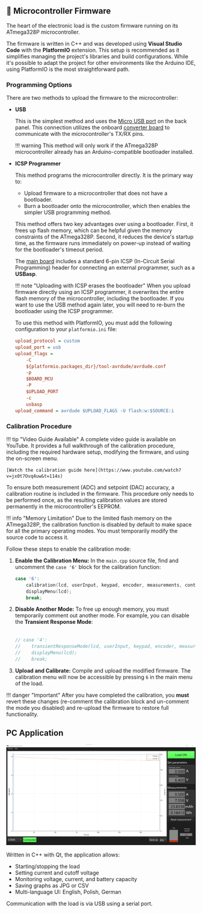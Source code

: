 ## 💾 Microcontroller Firmware

The heart of the electronic load is the custom firmware running on its ATmega328P microcontroller.

The firmware is written in C++ and was developed using **Visual Studio Code** with the **PlatformIO** extension. This setup is recommended as it simplifies managing the project's libraries and build configurations. While it's possible to adapt the project for other environments like the Arduino IDE, using PlatformIO is the most straightforward path.

### Programming Options

There are two methods to upload the firmware to the microcontroller:

- **USB**

    This is the simplest method and uses the [Micro USB port](hardware-design.md#fig:back-panel-wireframe) on the back panel. This connection utilizes the onboard [converter board](hardware-design.md#fig:converter-board) to communicate with the microcontroller's TX/RX pins.

    !!! warning
        This method will only work if the ATmega328P microcontroller already has an Arduino-compatible bootloader installed.

- **ICSP Programmer**

    This method programs the microcontroller directly. It is the primary way to:

    - Upload firmware to a microcontroller that does not have a bootloader.
    - Burn a bootloader onto the microcontroller, which then enables the simpler USB programming method.

    This method offers two key advantages over using a bootloader. First, it frees up flash memory, which can be helpful given the memory constraints of the ATmega328P. Second, it reduces the device's startup time, as the firmware runs immediately on power-up instead of waiting for the bootloader's timeout period.

    The [main board](hardware-design.md#pcbs) includes a standard 6-pin ICSP (In-Circuit Serial Programming) header for connecting an external programmer, such as a **USBasp**.

    !!! note "Uploading with ICSP erases the bootloader"
        When you upload firmware directly using an ICSP programmer, it overwrites the entire flash memory of the microcontroller, including the bootloader. If you want to use the USB method again later, you will need to re-burn the bootloader using the ICSP programmer.

    To use this method with PlatformIO, you must add the following configuration to your `platformio.ini` file:

    ```ini
    upload_protocol = custom
    upload_port = usb
    upload_flags = 
        -C
        ${platformio.packages_dir}/tool-avrdude/avrdude.conf
        -p
        $BOARD_MCU
        -P
        $UPLOAD_PORT
        -c
        usbasp
    upload_command = avrdude $UPLOAD_FLAGS -U flash:w:$SOURCE:i
    ```

### Calibration Procedure

!!! tip "Video Guide Available"
    A complete video guide is available on YouTube. It provides a full walkthrough of the calibration procedure, including the required hardware setup, modifying the firmware, and using the on-screen menu.

    [Watch the calibration guide here](https://www.youtube.com/watch?v=jx0t7Ovq4uw&t=114s)

To ensure both measurement (ADC) and setpoint (DAC) accuracy, a calibration routine is included in the firmware.
This procedure only needs to be performed once, as the resulting calibration values are stored permanently in the microcontroller's EEPROM.

!!! info "Memory Limitation"
    Due to the limited flash memory on the ATmega328P, the calibration function is disabled by default to make space for all the primary operating modes. You must temporarily modify the source code to access it.

Follow these steps to enable the calibration mode:

1.  **Enable the Calibration Menu:** In the `main.cpp` source file, find and uncomment the `case '6'` block for the calibration function:

    ```cpp
    case '6':
        calibration(lcd, userInput, keypad, encoder, measurements, controls);
        displayMenu(lcd);
        break;
    ```

2.  **Disable Another Mode:** To free up enough memory, you must temporarily comment out another mode. For example, you can disable the **Transient Response Mode**:

    ```cpp
    
    // case '4':
    //    transientResponseMode(lcd, userInput, keypad, encoder, measurements, controls, transient);
    //    displayMenu(lcd);
    //    break;
    ```

3.  **Upload and Calibrate:** Compile and upload the modified firmware. The calibration menu will now be accessible by pressing `6` in the main menu of the load.

!!! danger "Important"
    After you have completed the calibration, you **must** revert these changes (re-comment the calibration block and un-comment the mode you disabled) and re-upload the firmware to restore full functionality.

## PC Application

![PC app](img/desktop-app-battery-discharge.png)

Written in C++ with Qt, the application allows:

- Starting/stopping the load
- Setting current and cutoff voltage
- Monitoring voltage, current, and battery capacity
- Saving graphs as JPG or CSV
- Multi-language UI: English, Polish, German

Communication with the load is via USB using a serial port.
